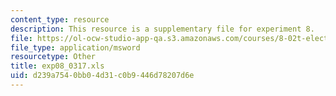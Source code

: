 ```yaml
---
content_type: resource
description: This resource is a supplementary file for experiment 8.
file: https://ol-ocw-studio-app-qa.s3.amazonaws.com/courses/8-02t-electricity-and-magnetism-spring-2005/d239a7540bb04d31c0b9446d78207d6e_exp08_0317.xls
file_type: application/msword
resourcetype: Other
title: exp08_0317.xls
uid: d239a754-0bb0-4d31-c0b9-446d78207d6e
---
```

